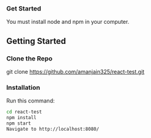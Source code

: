 ### Get Started 

You must install node and npm in your computer.

## Getting Started

### Clone the Repo

git clone https://github.com/amanjain325/react-test.git


### Installation

Run this command:

```sh
cd react-test
npm install
npm start
Navigate to http://localhost:8080/
```
